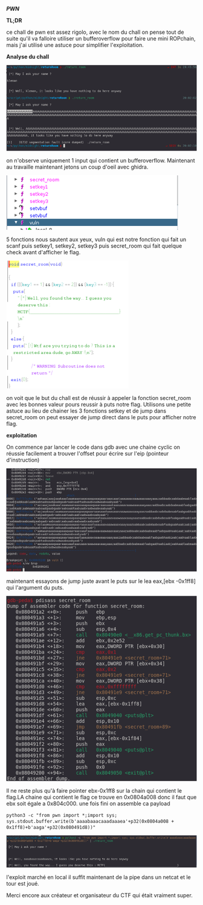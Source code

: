 **_PWN_**

**TL;DR**

ce chall de pwn est assez rigolo, avec le nom du chall on pense tout de suite qu'il va falloire utiliser un bufferoverflow 
pour faire une mini ROPchain, mais j'ai utilisé une astuce pour simplifier l'exploitation.

**Analyse du chall**

![](images/analyse.png)

on n'observe uniquement 1 input qui contient un bufferoverflow. Maintenant au travaille
maintenant jetons un coup d'oeil avec ghidra.

![](images/ghidra1.png)

5 fonctions nous sautent aux yeux, vuln qui est notre fonction qui fait un scanf
puis setkey1, setkey2, setkey3 puis secret_room qui fait quelque check avant d'afficher le flag.

![](images/secret_room.png)

on voit que le but du chall est de réussir à appeler la fonction secret_room avec les bonnes valeur pours reussir
à puts notre flag.
Utilisons une petite astuce au lieu de chainer les 3 fonctions setkey et de jump dans secret_room on peut essayer de jump direct
dans le puts pour afficher notre flag.


**exploitation**

On commence par lancer le code dans gdb avec une chaine cyclic on réussie facilement a trouver l'offset pour écrire sur l'eip (pointeur d'instruction)

![](images/gdb1.png)

maintenant essayons de jump juste avant le puts sur le lea eax,[ebx -0x1ff8] qui l'argument du puts.

![](images/gdb2.png)

Il ne reste plus qu'à faire pointer ebx-0x1ff8 sur la chain qui contient le flag.LA chaine qui contient le flag ce trouve
en 0x0804a008 donc il faut que ebx soit égale a 0x804c000.
une fois fini on assemble ca payload 
 
    python3 -c "from pwn import *;import sys; sys.stdout.buffer.write(b'aaaabaaacaaadaaaea'+p32(0x0804a008 + 0x1ff8)+b'aaga'+p32(0x080491d8))"

![](images/fin1.png)

l'exploit marché en local il suffit maintenant de la pipe dans un netcat et le tour est joué.
 
Merci encore aux créateur et organisateur du CTF qui était vraiment super.


